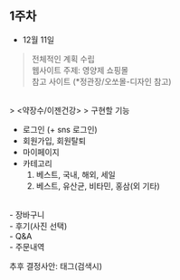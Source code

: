 
## 1주차

- 12월 11일
> 전체적인 계획 수립 <br>
> 웹사이트 주제: 영양제 쇼핑몰 <br>
> 참고 사이트 (*정관장/오쏘몰-디자인 참고) <br>
<br>
> <약장수/이젠건강>
> 구현할 기능 <br>

- 로그인 (+ sns 로그인) <br>
- 회원가입, 회원탈퇴 <br>
- 마이페이지 <br>
- 카테고리
     1) 베스트, 국내, 해외, 세일
     2) 베스트, 유산균, 비타민, 홍삼(외 기타)
<br>
- 장바구니 <br>
- 후기(사진 선택) <br>
- Q&A <br>
- 주문내역 <br>

추후 결정사안: 태그(검색시) <br>
